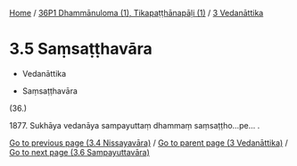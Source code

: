
[Home](/) / [36P1 Dhammānuloma (1), Tikapaṭṭhānapāḷi (1)](../../36P1.md) / [3 Vedanāttika](../3.md)

# 3.5 Saṃsaṭṭhavāra

* Vedanāttika

* Saṃsaṭṭhavāra

(36.)

1877\. Sukhāya vedanāya sampayuttaṃ dhammaṃ saṃsaṭṭho…pe… .

[Go to previous page (3.4 Nissayavāra)](3.4.md) / [Go to parent page (3 Vedanāttika)](../3.md) / [Go to next page (3.6 Sampayuttavāra)](3.6.md)


